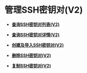 # 管理SSH密钥对\(V2\)<a name="dew_02_0200"></a>

-   **[查询SSH密钥对列表\(V2\)](查询SSH密钥对列表(V2).md)**  

-   **[查询SSH密钥对详情\(V2\)](查询SSH密钥对详情(V2).md)**  

-   **[创建及导入SSH密钥对\(V2\)](创建及导入SSH密钥对(V2).md)**  

-   **[删除SSH密钥对\(V2\)](删除SSH密钥对(V2).md)**  

-   **[复制SSH密钥对\(V2\)](复制SSH密钥对(V2).md)**  

